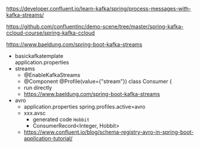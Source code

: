 https://developer.confluent.io/learn-kafka/spring/process-messages-with-kafka-streams/

https://github.com/confluentinc/demo-scene/tree/master/spring-kafka-ccloud-course/spring-kafka-ccloud

https://www.baeldung.com/spring-boot-kafka-streams

- basickafkatemplate  
    application.properties
- streams  
    - @EnableKafkaStreams
    - @Component
    @Profile(value={"stream"})
    class Consumer {
    - run directly
    - https://www.baeldung.com/spring-boot-kafka-streams
- avro
    - application.properties
        spring.profiles.active=avro
    - xxx.avsc
      - generated code `Hobbit`
      - ConsumerRecord<Integer, Hobbit>
    - https://www.confluent.io/blog/schema-registry-avro-in-spring-boot-application-tutorial/


